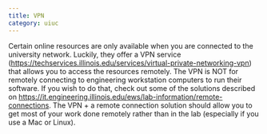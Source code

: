 ```yaml
---
title: VPN
category: uiuc
---
```


Certain online resources are only available when you are connected 
to the university network. Luckily, they offer a VPN service 
(https://techservices.illinois.edu/services/virtual-private-networking-vpn) 
that allows you to access the resources remotely. The VPN is NOT for 
remotely connecting to engineering workstation computers to run their software. 
If you wish to do that, check out some of the solutions described on 
https://it.engineering.illinois.edu/ews/lab-information/remote-connections. 
The VPN + a remote connection solution should allow you to get most of your
work done remotely rather than in the lab (especially if you use a Mac or Linux).
